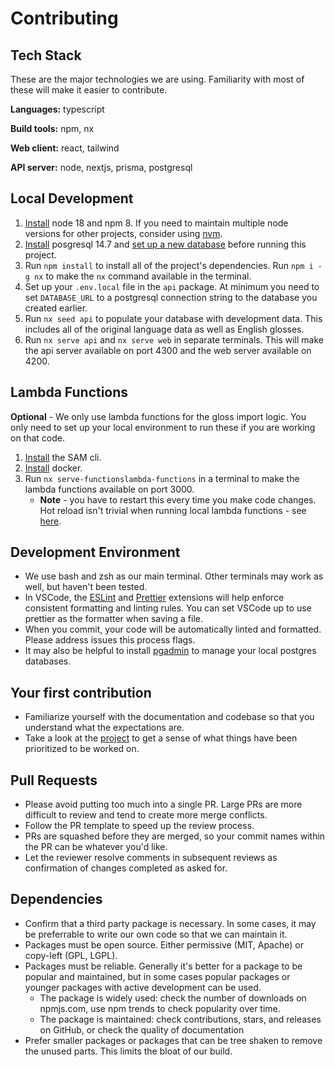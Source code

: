 # Contributing

## Tech Stack

These are the major technologies we are using. Familiarity with most of these will make it easier to contribute.

**Languages:** typescript

**Build tools:** npm, nx

**Web client:** react, tailwind

**API server:** node, nextjs, prisma, postgresql

## Local Development

1. [Install](https://nodejs.org/en/download/) node 18 and npm 8. If you need to maintain multiple node versions for other projects, consider using [nvm](https://github.com/nvm-sh/nvm).
1. [Install](https://www.postgresql.org/download/) posgresql 14.7 and [set up a new database](./db.md) before running this project.
1. Run `npm install` to install all of the project's dependencies. Run `npm i -g nx` to make the `nx` command available in the terminal.
1. Set up your `.env.local` file in the `api` package. At minimum you need to set `DATABASE_URL` to a postgresql connection string to the database you created earlier.
1. Run `nx seed api` to populate your database with development data. This includes all of the original language data as well as English glosses.
1. Run `nx serve api` and `nx serve web` in separate terminals. This will make the api server available on port 4300 and the web server available on 4200.

## Lambda Functions

**Optional** - We only use lambda functions for the gloss import logic. You only need to set up your local environment to run these if you are working on that code.

1. [Install](https://docs.aws.amazon.com/serverless-application-model/latest/developerguide/install-sam-cli.html#install-sam-cli-instructions) the SAM cli.
1. [Install](https://www.docker.com) docker.
1. Run `nx serve-functionslambda-functions` in a terminal to make the lambda functions available on port 3000.
   - **Note** - you have to restart this every time you make code changes. Hot reload isn't trivial when running local lambda functions - see [here](https://github.com/aws/aws-sam-cli/issues/901).

## Development Environment

- We use bash and zsh as our main terminal. Other terminals may work as well, but haven't been tested.
- In VSCode, the [ESLint](https://marketplace.visualstudio.com/items?itemName=dbaeumer.vscode-eslint) and [Prettier](https://marketplace.visualstudio.com/items?itemName=esbenp.prettier-vscode) extensions will help enforce consistent formatting and linting rules. You can set VSCode up to use prettier as the formatter when saving a file.
- When you commit, your code will be automatically linted and formatted. Please address issues this process flags.
- It may also be helpful to install [pgadmin](https://www.pgadmin.org/) to manage your local postgres databases.

## Your first contribution

- Familiarize yourself with the documentation and codebase so that you understand what the expectations are.
- Take a look at the [project](https://github.com/users/arrocke/projects/1) to get a sense of what things have been prioritized to be worked on.

## Pull Requests

- Please avoid putting too much into a single PR. Large PRs are more difficult to review and tend to create more merge conflicts.
- Follow the PR template to speed up the review process.
- PRs are squashed before they are merged, so your commit names within the PR can be whatever you'd like.
- Let the reviewer resolve comments in subsequent reviews as confirmation of changes completed as asked for.

## Dependencies

- Confirm that a third party package is necessary. In some cases, it may be preferrable to write our own code so that we can maintain it.
- Packages must be open source. Either permissive (MIT, Apache) or copy-left (GPL, LGPL).
- Packages must be reliable. Generally it's better for a package to be popular and maintained, but in some cases popular packages or younger packages with active development can be used.
  - The package is widely used: check the number of downloads on npmjs.com, use npm trends to check popularity over time.
  - The package is maintained: check contributions, stars, and releases on GitHub, or check the quality of documentation
- Prefer smaller packages or packages that can be tree shaken to remove the unused parts. This limits the bloat of our build.
